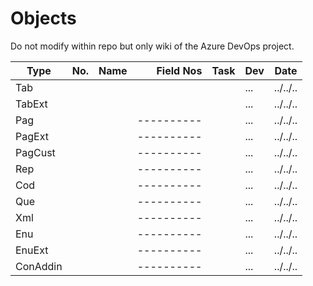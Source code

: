 # Objects

Do not modify within repo but only wiki of the Azure DevOps project. 

|Type       |No.        |Name                           |Field Nos  |Task   |Dev|Date    |
|-----------|-----------|-------------------------------|---------:|-------|---|--------|
|Tab        |           |                               |   	   |       |...|../../..|
|TabExt     |           |                               |          |       |...|../../..|
|Pag        |           |                               |----------|       |...|../../..|
|PagExt     |           |                               |----------|       |...|../../..|
|PagCust    |           |                               |----------|       |...|../../..|
|Rep        |           |                               |----------|       |...|../../..|
|Cod        |           |                               |----------|       |...|../../..|
|Que        |           |                               |----------|       |...|../../..|
|Xml        |           |                               |----------|       |...|../../..|
|Enu        |           |                               |----------|       |...|../../..|
|EnuExt     |           |                               |----------|       |...|../../..|
|ConAddin   |           |                               |----------|       |...|../../..|
